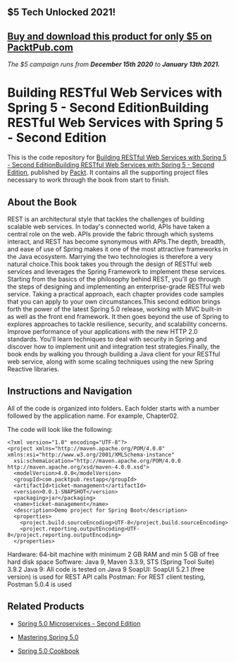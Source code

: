 ## $5 Tech Unlocked 2021!
[Buy and download this product for only $5 on PacktPub.com](https://www.packtpub.com/)
-----
*The $5 campaign         runs from __December 15th 2020__ to __January 13th 2021.__*

# Building RESTful Web Services with Spring 5 - Second EditionBuilding RESTful Web Services with Spring 5 - Second Edition
This is the code repository for [Building RESTful Web Services with Spring 5 - Second EditionBuilding RESTful Web Services with Spring 5 - Second Edition](https://www.packtpub.com/application-development/building-restful-web-services-spring-5-second-edition?utm_source=github&utm_medium=repository&utm_campaign=9781788475891), published by [Packt](https://www.packtpub.com/?utm_source=github). It contains all the supporting project files necessary to work through the book from start to finish.
## About the Book
REST is an architectural style that tackles the challenges of building scalable web services. In today's connected world, APIs have taken a central role on the web. APIs provide the fabric through which systems interact, and REST has become synonymous with APIs.The depth, breadth, and ease of use of Spring makes it one of the most attractive frameworks in the Java ecosystem. Marrying the two technologies is therefore a very natural choice.This book takes you through the design of RESTful web services and leverages the Spring Framework to implement these services. Starting from the basics of the philosophy behind REST, you'll go through the steps of designing and implementing an enterprise-grade RESTful web service. Taking a practical approach, each chapter provides code samples that you can apply to your own circumstances.This second edition brings forth the power of the latest Spring 5.0 release, working with MVC built-in as well as the front end framework. It then goes beyond the use of Spring to explores approaches to tackle resilience, security, and scalability concerns. Improve performance of your applications with the new HTTP 2.0 standards. You'll learn techniques to deal with security in Spring and discover how to implement unit and integration test strategies.Finally, the book ends by walking you through building a Java client for your RESTful web service, along with some scaling techniques using the new Spring Reactive libraries.
## Instructions and Navigation
All of the code is organized into folders. Each folder starts with a number followed by the application name. For example, Chapter02.



The code will look like the following:
```
<?xml version="1.0" encoding="UTF-8"?>
<project xmlns="http://maven.apache.org/POM/4.0.0" xmlns:xsi="http://www.w3.org/2001/XMLSchema-instance"
  xsi:schemaLocation="http://maven.apache.org/POM/4.0.0 http://maven.apache.org/xsd/maven-4.0.0.xsd">
  <modelVersion>4.0.0</modelVersion>
  <groupId>com.packtpub.restapp</groupId>
  <artifactId>ticket-management</artifactId>
  <version>0.0.1-SNAPSHOT</version>
  <packaging>jar</packaging>
  <name>ticket-management</name>
  <description>Demo project for Spring Boot</description>
  <properties>
    <project.build.sourceEncoding>UTF-8</project.build.sourceEncoding>
    <project.reporting.outputEncoding>UTF-8</project.reporting.outputEncoding>
  </properties>
```

Hardware: 64-bit machine with minimum 2 GB RAM and min 5 GB of free hard disk space
Software: Java 9, Maven 3.3.9, STS (Spring Tool Suite) 3.9.2 
Java 9: All code is tested on Java 9
SoapUI: SoapUI 5.2.1 (free version) is used for REST API calls
Postman: For REST client testing, Postman 5.0.4 is used

## Related Products
* [Spring 5.0 Microservices - Second Edition](https://www.packtpub.com/application-development/building-restful-web-services-spring-5-second-edition?utm_source=github&utm_medium=repository&utm_campaign=9781788475891)

* [Mastering Spring 5.0](https://www.packtpub.com/application-development/building-restful-web-services-spring-5-second-edition?utm_source=github&utm_medium=repository&utm_campaign=9781788475891)

* [Spring 5.0 Cookbook](https://www.packtpub.com/application-development/spring-50-cookbook?utm_source=github&utm_medium=repository&utm_campaign=9781787128316)